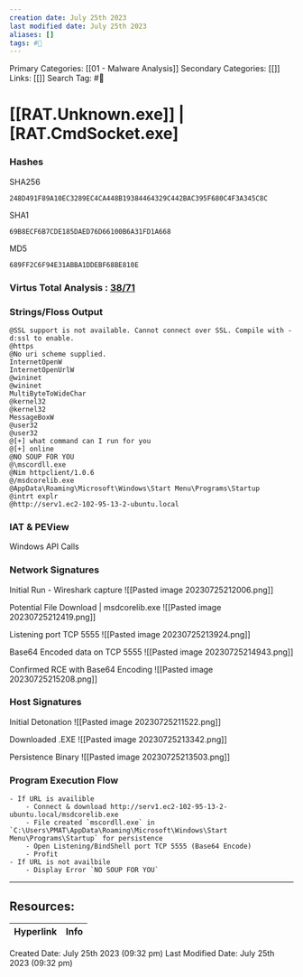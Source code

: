 ```yaml
---
creation date: July 25th 2023
last modified date: July 25th 2023
aliases: []
tags: #📖
---
```


Primary Categories: [[01 - Malware Analysis]] 
Secondary Categories: [[]] 
Links: [[]] 
Search Tag: #📖  

# [[RAT.Unknown.exe]]  | [RAT.CmdSocket.exe]

### Hashes

SHA256
```
248D491F89A10EC3289EC4CA448B19384464329C442BAC395F680C4F3A345C8C
```
SHA1
```
69B8ECF6B7CDE185DAED76D66100B6A31FD1A668
```
MD5
```
689FF2C6F94E31ABBA1DDEBF68BE810E
```

### Virtus Total Analysis : [38/71](https://www.virustotal.com/gui/file/248d491f89a10ec3289ec4ca448b19384464329c442bac395f680c4f3a345c8c)

### Strings/Floss Output

```
@SSL support is not available. Cannot connect over SSL. Compile with -d:ssl to enable.
@https
@No uri scheme supplied.
InternetOpenW
InternetOpenUrlW
@wininet
@wininet
MultiByteToWideChar
@kernel32
@kernel32
MessageBoxW
@user32
@user32
@[+] what command can I run for you
@[+] online
@NO SOUP FOR YOU
@\mscordll.exe
@Nim httpclient/1.0.6
@/msdcorelib.exe
@AppData\Roaming\Microsoft\Windows\Start Menu\Programs\Startup
@intrt explr
@http://serv1.ec2-102-95-13-2-ubuntu.local
```

### IAT & PEView

Windows API Calls



### Network Signatures

Initial Run - Wireshark capture
![[Pasted image 20230725212006.png]]

Potential File Download | msdcorelib.exe
![[Pasted image 20230725212419.png]]

Listening port TCP 5555
![[Pasted image 20230725213924.png]]

Base64 Encoded data on TCP 5555
![[Pasted image 20230725214943.png]]

Confirmed RCE with Base64 Encoding
![[Pasted image 20230725215208.png]]

### Host Signatures

Initial Detonation
![[Pasted image 20230725211522.png]]

Downloaded .EXE
![[Pasted image 20230725213342.png]]

Persistence Binary 
![[Pasted image 20230725213503.png]]

### Program Execution Flow
	- If URL is availible
		- Connect & download http://serv1.ec2-102-95-13-2-ubuntu.local/msdcorelib.exe
		- File created `mscordll.exe` in `C:\Users\PMAT\AppData\Roaming\Microsoft\Windows\Start Menu\Programs\Startup` for persistence
		- Open Listening/BindShell port TCP 5555 (Base64 Encode)
		- Profit
	- If URL is not availbile 
		- Display Error `NO SOUP FOR YOU`

___

## Resources:

| Hyperlink | Info |
| --------- | ---- |


Created Date: July 25th 2023 (09:32 pm) 
Last Modified Date: July 25th 2023 (09:32 pm)
